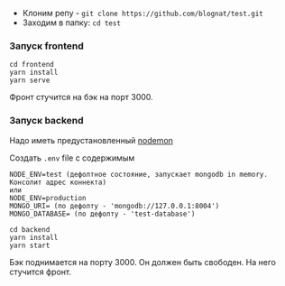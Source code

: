 - Клоним репу - `git clone https://github.com/blognat/test.git`
- Заходим в папку: `cd test`

### Запуск frontend

```
cd frontend
yarn install
yarn serve
```

Фронт стучится на бэк на порт 3000.

### Запуск backend

Надо иметь предустановленный [nodemon](https://www.npmjs.com/package/nodemon)

Создать `.env` file с содержимым 
```
NODE_ENV=test (дефолтное состояние, запускает mongodb in memory. Консолит адрес коннекта)
или
NODE_ENV=production
MONGO_URI= (по дефолту - 'mongodb://127.0.0.1:8004')
MONGO_DATABASE= (по дефолту - 'test-database') 
```

```
cd backend
yarn install
yarn start
```

Бэк поднимается на порту 3000. Он должен быть свободен. На него стучится фронт.
